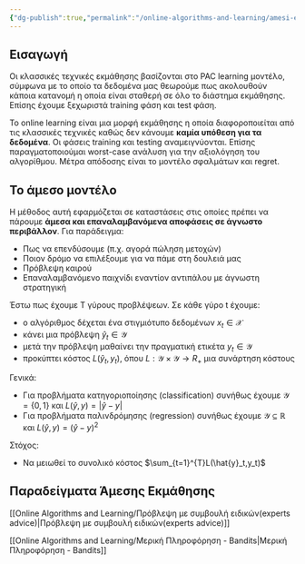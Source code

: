 ```yaml
---
{"dg-publish":true,"permalink":"/online-algorithms-and-learning/amesi-ekmathisi-online-learning/","created":"2025-03-25T14:58:23.124+02:00","updated":"2025-03-25T14:59:42.626+02:00"}
---
```



## Εισαγωγή 

Οι κλασσικές τεχνικές εκμάθησης βασίζονται στο PAC learning μοντέλο, σύμφωνα με το οποίο τα δεδομένα μας θεωρούμε πως ακολουθούν κάποια κατανομή η οποία είναι σταθερή σε όλο το διάστημα εκμάθησης. Επίσης έχουμε ξεχωριστά training φάση και test φάση.

To online learning είναι μια μορφή εκμάθησης η οποία διαφοροποιείται από τις κλασσικές τεχνικές καθώς δεν κάνουμε **καμία υπόθεση για τα δεδομένα**. Οι φάσεις training και testing αναμειγνύονται. Επίσης παραγματοποιούμαι worst-case ανάλυση για την αξιολόγηση του αλγορίθμου. Μέτρα απόδοσης είναι το μοντέλο σφαλμάτων και regret.


## To άμεσο μοντέλο



Η μέθοδος αυτή εφαρμόζεται σε καταστάσεις στις οποίες πρέπει να πάρουμε **άμεσα και επαναλαμβανόμενα αποφάσεις σε άγνωστο περιβάλλον**. Για παράδειγμα:

- Πως να επενδύσουμε (π.χ. αγορά πώληση μετοχών)
- Ποιον δρόμο να επιλέξουμε για να πάμε στη δουλειά μας
- Πρόβλεψη καιρού
- Επαναλαμβανόμενο παιχνίδι εναντίον αντιπάλου με άγνωστη στρατηγική

Έστω πως έχουμε Τ γύρους προβλέψεων. Σε κάθε γύρο t έχουμε:

- ο αλγόριθμος δέχεται ένα στιγμιότυπο δεδομένων $x_t \in \mathcal{X}$
- κάνει μια πρόβλεψη $\hat{y}_t\in \mathcal{Y}$
- μετά την πρόβλεψη μαθαίνει την πραγματική ετικέτα $y_t \in \mathcal{Y}$
- προκύπτει κόστος $L(\hat{y}_t,y_t)$, όπου $L: \mathcal{Y} \times \mathcal{Y} \rightarrow R_+$ μια συνάρτηση κόστους

Γενικά:
- Για προβλήματα κατηγοριοποίησης (classification) συνήθως έχουμε $\mathcal{Y}=\{0,1\}$ και $L(\hat{y},y)=|\hat{y}-y|$
- Για προβλήματα παλινδρόμησης (regression) συνήθως έχουμε $\mathcal{Y} \subseteq \mathbb{R}$  και $L(\hat{y},y)=(\hat{y}-y)^2$


Στόχος:
- Να μειωθεί το συνολικό κόστος $\sum_{t=1}^{T}L(\hat{y}_t,y_t)$


## Παραδείγματα Άμεσης Εκμάθησης

[[Online Algorithms and Learning/Πρόβλεψη με συμβουλή ειδικών(experts advice)\|Πρόβλεψη με συμβουλή ειδικών(experts advice)]]

[[Online Algorithms and Learning/Μερική Πληροφόρηση - Bandits\|Μερική Πληροφόρηση - Bandits]]